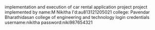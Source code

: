 implementation and execution of car rental application project
project implemented by
name:M Nikitha
I'd:au813121205021
college: Pavendar Bharathidasan college of engineering and technology
login credentials
username:nikitha
password:niki987654321

